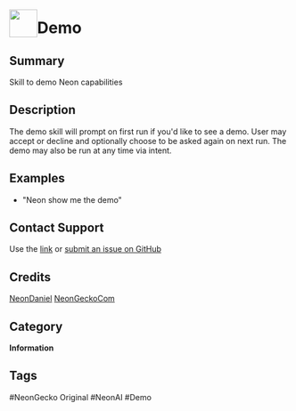 # <img src='https://0000.us/klatchat/app/files/neon_images/icons/neon_skill.png' card_color="#FF8600" width="50" style="vertical-align:bottom">Demo

## Summary

Skill to demo Neon capabilities

## Description

The demo skill will prompt on first run if you'd like to see a demo. User may accept or decline and optionally choose to 
be asked again on next run. The demo may also be run at any time via intent.

## Examples

- "Neon show me the demo"

## Contact Support

Use the [link](https://neongecko.com/ContactUs) or [submit an issue on GitHub](https://help.github.com/en/articles/creating-an-issue)

## Credits
[NeonDaniel](https://github.com/NeonDaniel)
[NeonGeckoCom](https://github.com/NeonGeckoCom)

## Category
**Information**

## Tags
#NeonGecko Original
#NeonAI
#Demo

